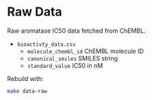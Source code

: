 # Raw Data

Raw aromatase IC50 data fetched from ChEMBL.

- `bioactivty_data.csv`
  - `molecule_chembl_id`  ChEMBL molecule ID
  - `canonical_smiles`    SMILES string
  - `standard_value`      IC50 in nM

Rebuild with:
```bash
make data-raw
